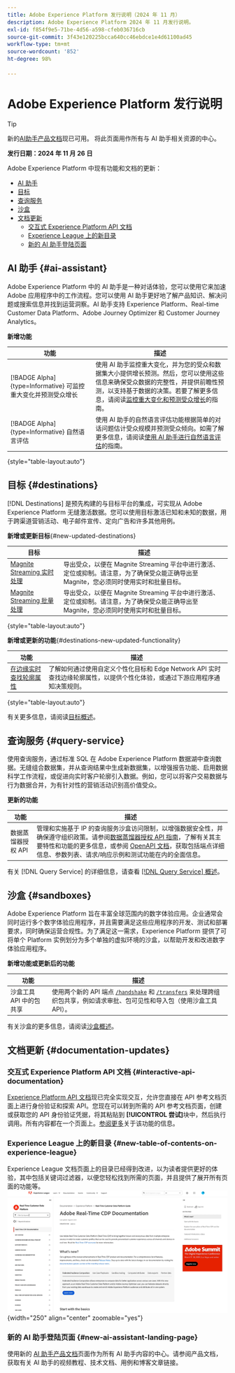 ```yaml
---
title: Adobe Experience Platform 发行说明（2024 年 11 月）
description: Adobe Experience Platform 2024 年 11 月发行说明。
exl-id: f854f9e5-71be-4d56-a598-cfeb036716cb
source-git-commit: 3f43e120225bcca640cc46ebdce1e4d61100ad45
workflow-type: tm+mt
source-wordcount: '852'
ht-degree: 98%

---
```


# Adobe Experience Platform 发行说明

>[!TIP]
>
>新的[AI助手产品文档](../../ai-assistant/landing.md)现已可用。 将此页面用作所有与 AI 助手相关资源的中心。

**发行日期：2024 年 11 月 26 日**

Adobe Experience Platform 中现有功能和文档的更新：

- [AI 助手](#ai-assistant)
- [目标](#destinations)
- [查询服务](#query-service)
- [沙盒](#sandboxes)
- [文档更新](#documentation-updates)
   - [交互式 Experience Platform API 文档](#interactive-experience-platform-api-documentation)
   - [Experience League 上的新目录](#new-table-of-contents-on-experience-league)
   - [新的 AI 助手登陆页面](#new-ai-assistant-landing-page)

## AI 助手 {#ai-assistant}

Adobe Experience Platform 中的 AI 助手是一种对话体验，您可以使用它来加速 Adobe 应用程序中的工作流程。您可以使用 AI 助手更好地了解产品知识、解决问题或搜索信息并找到运营洞察。AI 助手支持 Experience Platform、Real-time Customer Data Platform、Adobe Journey Optimizer 和 Customer Journey Analytics。

**新增功能**

| 功能 | 描述 |
| --- | --- |
| [!BADGE Alpha]{type=Informative} 可监控重大变化并预测受众增长 | 使用 AI 助手监控重大变化，并为您的受众和数据集大小提供增长预测。然后，您可以使用这些信息来确保受众数据的完整性，并提供前瞻性预测，以支持基于数据的决策。若要了解更多信息，请阅读[监控重大变化和预测受众增长](../../ai-assistant/new-features/audience-forecasting.md)的指南。 |
| [!BADGE Alpha]{type=Informative} 自然语言评估 | 使用 AI 助手的自然语言评估功能根据简单的对话问题估计受众规模并预测受众倾向。如需了解更多信息，请阅读[使用 AI 助手进行自然语言评估](../../ai-assistant/new-features/natural-language.md)的指南。 |

{style="table-layout:auto"}

## 目标 {#destinations}

[!DNL Destinations] 是预先构建的与目标平台的集成，可实现从 Adobe Experience Platform 无缝激活数据。您可以使用目标激活已知和未知的数据，用于跨渠道营销活动、电子邮件宣传、定向广告和许多其他用例。

**新增或更新目标**{#new-updated-destinations}

| 目标 | 描述 |
| --- | --- |
| [Magnite Streaming 实时处理](/help/destinations/catalog/advertising/magnite-streaming.md) | 导出受众，以便在 Magnite Streaming 平台中进行激活、定位或抑制。请注意，为了确保受众能正确导出至 Magnite，您必须同时使用实时和批量目标。 |
| [Magnite Streaming 批量处理](/help/destinations/catalog/advertising/magnite-batch.md) | 导出受众，以便在 Magnite Streaming 平台中进行激活、定位或抑制。请注意，为了确保受众能正确导出至 Magnite，您必须同时使用实时和批量目标。 |

{style="table-layout:auto"}

**新增或更新的功能**{#destinations-new-updated-functionality}

| 功能 | 描述 |
| --- | --- |
| [在边缘实时查找轮廓属性](/help/destinations/ui/activate-edge-profile-lookup.md) | 了解如何通过使用自定义个性化目标和 Edge Network API 实时查找边缘轮廓属性，以提供个性化体验，或通过下游应用程序通知决策规则。 |

{style="table-layout:auto"}

有关更多信息，请阅读[目标概述](../../destinations/home.md)。

## 查询服务 {#query-service}

使用查询服务，通过标准 SQL 在 Adobe Experience Platform 数据湖中查询数据。无缝组合数据集，并从查询结果中生成新数据集，以增强报告功能、启用数据科学工作流程，或促进向实时客户轮廓引入数据。例如，您可以将客户交易数据与行为数据合并，为有针对性的营销活动识别高价值受众。

**更新的功能**

| 功能 | 描述 |
| --- | --- |
| 数据蒸馏器授权 API | 管理和实施基于 IP 的查询服务沙盒访问限制，以增强数据安全性，并确保遵守组织政策。请参阅[数据蒸馏器授权 API 指南](../../query-service/auth-api/overview.md)，了解有关其主要特性和功能的更多信息，或参阅 [OpenAPI 文档](https://developer.adobe.com/experience-platform-apis/references/data-distiller-auth/)，获取包括端点详细信息、参数列表、请求/响应示例和测试功能在内的全面信息。 |

有关 [!DNL Query Service] 的详细信息，请查看 [[!DNL Query Service] 概述](../../query-service/home.md)。

## 沙盒 {#sandboxes}

Adobe Experience Platform 旨在丰富全球范围内的数字体验应用。企业通常会同时运行多个数字体验应用程序，并且需要满足这些应用程序的开发、测试和部署要求，同时确保运营合规性。为了满足这一需求，Experience Platform 提供了可将单个 Platform 实例划分为多个单独的虚拟环境的沙盒，以帮助开发和改进数字体验应用程序。

**新增功能或更新后的功能**

| 功能 | 描述 |
| --- | --- |
| 沙盒工具 API 中的包共享 | 使用两个新的 API 端点 [`/handshake`](../../sandboxes/sandbox-tooling-api/packages.md#org-linking) 和 [`/transfers`](../../sandboxes/sandbox-tooling-api/packages.md#transfer-packages) 来处理跨组织包共享，例如请求审批、包可见性和导入包（使用沙盒工具 API）。 |

有关沙盒的更多信息，请阅读[沙盒概述](../../sandboxes/home.md)。

## 文档更新 {#documentation-updates}

### 交互式 Experience Platform API 文档 {#interactive-api-documentation}

[Experience Platform API 文档](https://developer.adobe.com/experience-platform-apis/)现已完全实现交互，允许您直接在 API 参考文档页面上进行身份验证和探索 API。您现在可以转到所需的 API 参考文档页面，创建或获取您的 API 身份验证凭据，将其粘贴到 **[!UICONTROL 尝试]**&#x200B;块中，然后执行调用。所有内容都在一个页面上。[参阅更多](/help/landing/api-authentication.md#get-credentials-functionality)关于该功能的信息。

### Experience League 上的新目录 {#new-table-of-contents-on-experience-league}

Experience League 文档页面上的目录已经得到改进，以为读者提供更好的体验，其中包括关键词过滤器，以便您轻松找到所需的页面，并且提供了展开所有页面的功能等。 <br> ![新的目录体验包括关键词过滤器和扩展所有页面的能力。](../2024/assets/november/new-toc-experience.gif "新的目录体验包括关键词过滤器和扩展所有页面的能力。"){width="250" align="center" zoomable="yes"}

### 新的 AI 助手登陆页面 {#new-ai-assistant-landing-page}

使用新的 [AI 助手产品文档](../../ai-assistant/landing.md)页面作为所有 AI 助手内容的中心。请参阅产品文档，获取有关 AI 助手的视频教程、技术文档、用例和博客文章链接。